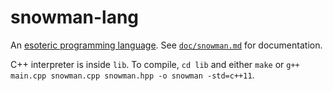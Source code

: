# snowman-lang

An [esoteric programming language](http://esolangs.org). See
[`doc/snowman.md`](https://github.com/KeyboardFire/snowman-lang/blob/master/doc/snowman.md)
for documentation.

C++ interpreter is inside `lib`. To compile, `cd lib` and either `make` or
`g++ main.cpp snowman.cpp snowman.hpp -o snowman -std=c++11`.
